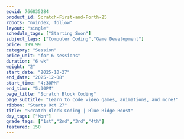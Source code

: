 ```yaml
---
ecwid: 766835284
product_id: Scratch-First-and-Forth-25
robots: "noindex, follow"
layout: "single"
schedule_tags: ["Starting Soon"]
subject_tags: ["Computer Coding","Game Development"]
price: 199.99
category: "Session"
price_unit: "for 6 sessions"
duration: "6 wk"
weight: "2"
start_date: "2025-10-27"
end_date: "2025-12-08"
start_time: "4:30PM"
end_time: "5:30PM"
page_title: "Scratch Block Coding"
page_subtitle: "Learn to code video games, animations, and more!"
ribbon: "Starts Oct 27"
title: "Scratch Block Coding | Blue Ridge Boost"
day_tags: ["Mon"]
grade_tags: ["1st","2nd","3rd","4th"]
featured: 150
---
```

